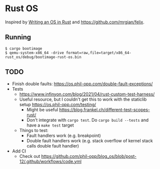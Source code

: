 # Rust OS

Inspired by [Writing an OS in Rust](https://os.phil-opp.com/) and <https://github.com/mrgian/felix>.

## Running

```
$ cargo bootimage
$ qemu-system-x86_64 -drive format=raw,file=target/x86_64-rust_os/debug/bootimage-rust-os.bin
```

## TODO

- Finish double faults: <https://os.phil-opp.com/double-fault-exceptions/>
- Tests
  - <https://www.infinyon.com/blog/2021/04/rust-custom-test-harness/>
  - Useful resource, but I couldn't get this to work with the staticlib setup <https://os.phil-opp.com/testing/>
    - Might be useful <https://blog.frankel.ch/different-test-scopes-rust/>
    - Don't integrate with `cargo test`. Do `cargo build --tests` and have a `make test` target
  - Things to test:
    - Fault handlers work (e.g. breakpoint)
    - Double fault handlers work (e.g. stack overflow of kernel stack calls double fault handler)
- Add CI
  - Check out <https://github.com/phil-opp/blog_os/blob/post-12/.github/workflows/code.yml>

